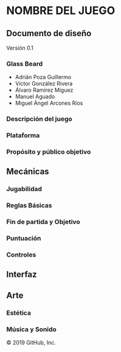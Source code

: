 # NOMBRE DEL JUEGO

## Documento de diseño
Versión 0.1

### Glass Beard

- Adrián Poza Guillermo
- Víctor González Rivera
- Álvaro Ramírez Miguez
- Manuel Aguado
- Miguel Ángel Arcones Ríos

### Descripción del juego
### Plataforma
### Propósito y público objetivo
## Mecánicas
### Jugabilidad
### Reglas Básicas
### Fin de partida y Objetivo
### Puntuación
### Controles
## Interfaz
## Arte
### Estética
### Música y Sonido

© 2019 GitHub, Inc.
